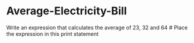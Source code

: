 # Average-Electricity-Bill
Write an expression that calculates the average of 23, 32 and 64 # Place the expression in this print statement
